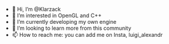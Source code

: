 - 👋 Hi, I’m @Klarzack
- 👀 I’m interested in OpenGL and C++
- 🌱 I’m currently developing my own engine
- 💞️ I’m looking to learn more from this community
- 📫 How to reach me: you can add me on Insta, luigi_alexandr

<!---
Klarzack/Klarzack is a ✨ special ✨ repository because its `README.md` (this file) appears on your GitHub profile.
You can click the Preview link to take a look at your changes.
--->
